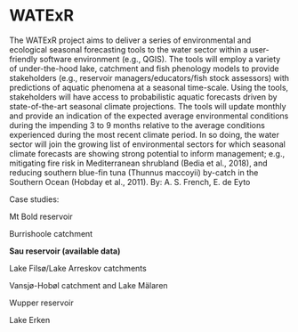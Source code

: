 # WATExR

The WATExR project aims to deliver a series of environmental and ecological seasonal forecasting tools to 
the water sector within a user-friendly software environment (e.g., QGIS). The tools will employ a variety
of under-the-hood lake, catchment and fish phenology models to provide stakeholders 
(e.g., reservoir managers/educators/fish stock assessors) with predictions of aquatic phenomena at a 
seasonal time-scale. Using the tools, stakeholders will have access to probabilistic aquatic forecasts 
driven by state-of-the-art seasonal climate projections. The tools will update monthly
and provide an indication of the expected average environmental conditions during the impending 3 to 9 months
relative to the average conditions experienced during the most recent climate period. In so doing, the water
sector will join the growing list of environmental sectors for which seasonal climate forecasts are showing
strong potential to inform management; e.g., mitigating fire risk in Mediterranean shrubland (Bedia et al., 2018),
and reducing southern blue-fin tuna (Thunnus maccoyii) by-catch in the Southern Ocean (Hobday et al., 2011). By: A. S. French, E. de Eyto

Case studies:

Mt Bold reservoir

Burrishoole catchment

**Sau reservoir (available data)**

Lake Filsø/Lake Arreskov catchments

Vansjø-Hobøl catchment and Lake Mälaren

Wupper reservoir

Lake Erken


